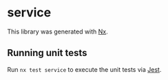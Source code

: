 # service

This library was generated with [Nx](https://nx.dev).

## Running unit tests

Run `nx test service` to execute the unit tests via [Jest](https://jestjs.io).
